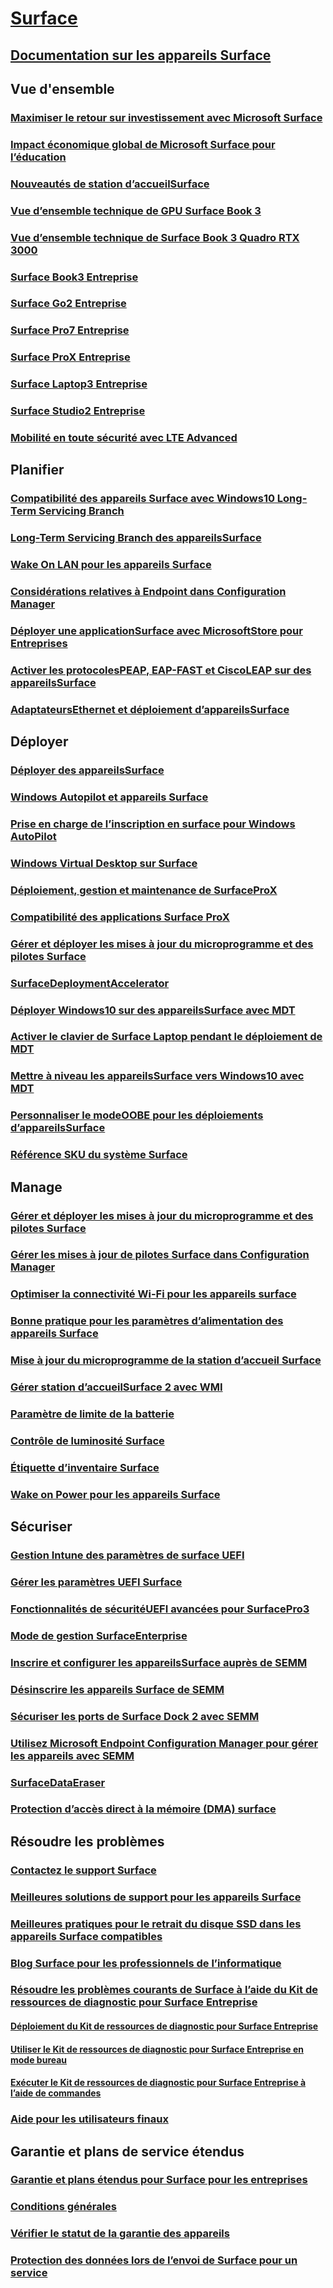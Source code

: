 # [Surface](index.yml)

## [Documentation sur les appareils Surface](get-started.yml)

## Vue d'ensemble

### [Maximiser le retour sur investissement avec Microsoft Surface](forrester-tei-study.md)
### [Impact économique global de Microsoft Surface pour l’éducation](forrester-tei-edu-study.md)
### [Nouveautés de station d’accueilSurface](surface-dock-whats-new.md)
### [Vue d’ensemble technique de GPU Surface Book 3](surface-book-GPU-overview.md)
### [Vue d’ensemble technique de Surface Book 3 Quadro RTX 3000](surface-book-quadro.md)
### [Surface Book3 Entreprise](https://www.microsoft.com/surface/business/surface-book-3)
### [Surface Go2 Entreprise](https://www.microsoft.com/surface/business/surface-go-2)
### [Surface Pro7 Entreprise](https://www.microsoft.com/surface/business/surface-pro-7)
### [Surface ProX Entreprise](https://www.microsoft.com/surface/business/surface-pro-x)
### [Surface Laptop3 Entreprise](https://www.microsoft.com/surface/business/surface-laptop-3)
### [Surface Studio2 Entreprise](https://www.microsoft.com/surface/business/surface-studio-2)

### [Mobilité en toute sécurité avec LTE Advanced](https://www.microsoft.com/surface/business/lte-laptops-and-tablets)

## Planifier

### [Compatibilité des appareils Surface avec Windows10 Long-Term Servicing Branch](surface-device-compatibility-with-windows-10-ltsc.md)
### [Long-Term Servicing Branch des appareilsSurface](ltsb-for-surface.md)
### [Wake On LAN pour les appareils Surface](wake-on-lan-for-surface-devices.md)
### [Considérations relatives à Endpoint dans Configuration Manager](considerations-for-surface-and-system-center-configuration-manager.md)
### [Déployer une applicationSurface avec MicrosoftStore pour Entreprises](deploy-surface-app-with-windows-store-for-business.md)
### [Activer les protocolesPEAP, EAP-FAST et CiscoLEAP sur des appareilsSurface](enable-peap-eap-fast-and-cisco-leap-on-surface-devices.md)
### [AdaptateursEthernet et déploiement d’appareilsSurface](ethernet-adapters-and-surface-device-deployment.md)

## Déployer

### [Déployer des appareilsSurface](deploy.md)
### [Windows Autopilot et appareils Surface](windows-autopilot-and-surface-devices.md)
### [Prise en charge de l’inscription en surface pour Windows AutoPilot](surface-autopilot-registration-support.md)
### [Windows Virtual Desktop sur Surface](windows-virtual-desktop-surface.md)
### [Déploiement, gestion et maintenance de SurfaceProX](surface-pro-arm-app-management.md)
### [Compatibilité des applications Surface ProX](surface-pro-arm-app-performance.md)
### [Gérer et déployer les mises à jour du microprogramme et des pilotes Surface](manage-surface-driver-and-firmware-updates.md)
### [SurfaceDeploymentAccelerator](microsoft-surface-deployment-accelerator.md)
### [Déployer Windows10 sur des appareilsSurface avec MDT](deploy-windows-10-to-surface-devices-with-mdt.md)
### [Activer le clavier de Surface Laptop pendant le déploiement de MDT](enable-surface-keyboard-for-windows-pe-deployment.md)
### [Mettre à niveau les appareilsSurface vers Windows10 avec MDT](upgrade-surface-devices-to-windows-10-with-mdt.md)
### [Personnaliser le modeOOBE pour les déploiements d’appareilsSurface](customize-the-oobe-for-surface-deployments.md)
### [Référence SKU du système Surface](surface-system-sku-reference.md)

## Manage

### [Gérer et déployer les mises à jour du microprogramme et des pilotes Surface](manage-surface-driver-and-firmware-updates.md)
### [Gérer les mises à jour de pilotes Surface dans Configuration Manager](manage-surface-driver-updates-configuration-manager.md)
### [Optimiser la connectivité Wi-Fi pour les appareils surface](surface-wireless-connect.md)
### [Bonne pratique pour les paramètres d’alimentation des appareils Surface](maintain-optimal-power-settings-on-Surface-devices.md)
### [Mise à jour du microprogramme de la station d’accueil Surface](surface-dock-firmware-update.md)
### [Gérer station d’accueilSurface 2 avec WMI](surface-dock2-wmi.md)
### [Paramètre de limite de la batterie](battery-limit.md)
### [Contrôle de luminosité Surface](microsoft-surface-brightness-control.md)
### [Étiquette d’inventaire Surface](assettag.md)
### [Wake on Power pour les appareils Surface](wake-on-power-for-surface.md)

## Sécuriser

### [Gestion Intune des paramètres de surface UEFI](surface-manage-dfci-guide.md)
### [Gérer les paramètres UEFI Surface](manage-surface-uefi-settings.md)
### [Fonctionnalités de sécuritéUEFI avancées pour SurfacePro3](advanced-uefi-security-features-for-surface-pro-3.md)
### [Mode de gestion SurfaceEnterprise](surface-enterprise-management-mode.md)
### [Inscrire et configurer les appareilsSurface auprès de SEMM](enroll-and-configure-surface-devices-with-semm.md)
### [Désinscrire les appareils Surface de SEMM](unenroll-surface-devices-from-semm.md)
### [Sécuriser les ports de Surface Dock 2 avec SEMM](secure-surface-dock-ports-semm.md)
### [Utilisez Microsoft Endpoint Configuration Manager pour gérer les appareils avec SEMM](use-system-center-configuration-manager-to-manage-devices-with-semm.md)
### [SurfaceDataEraser](microsoft-surface-data-eraser.md)
### [Protection d’accès direct à la mémoire (DMA) surface](dma-protect.md)

## Résoudre les problèmes
### [Contactez le support Surface](contact-surface-support.md)
### [Meilleures solutions de support pour les appareils Surface](support-solutions-surface.md)
### [Meilleures pratiques pour le retrait du disque SSD dans les appareils Surface compatibles](surface-ssd-removal-guide.md)
### [Blog Surface pour les professionnels de l’informatique](https://techcommunity.microsoft.com/t5/surface-it-pro-blog/bg-p/SurfaceITPro)
### [Résoudre les problèmes courants de Surface à l’aide du Kit de ressources de diagnostic pour Surface Entreprise](surface-diagnostic-toolkit-for-business-intro.md)
#### [Déploiement du Kit de ressources de diagnostic pour Surface Entreprise](surface-diagnostic-toolkit-business.md)
#### [Utiliser le Kit de ressources de diagnostic pour Surface Entreprise en mode bureau](surface-diagnostic-toolkit-desktop-mode.md)
#### [Exécuter le Kit de ressources de diagnostic pour Surface Entreprise à l’aide de commandes](surface-diagnostic-toolkit-command-line.md)
### [Aide pour les utilisateurs finaux](https://support.microsoft.com/products/surface-devices)

## Garantie et plans de service étendus
### [Garantie et plans étendus pour Surface pour les entreprises](https://www.microsoft.com/surface/business/warranty-service-offerings-and-support)
### [Conditions générales](https://support.microsoft.com/help/4493926/warranties-extended-service-plans-and-terms-conditions-for-your-device)
### [Vérifier le statut de la garantie des appareils](https://mybusinessservice.surface.com/)
### [Protection des données lors de l’envoi de Surface pour un service](https://support.microsoft.com/help/4023508/surface-faq-protecting-your-data-service)
